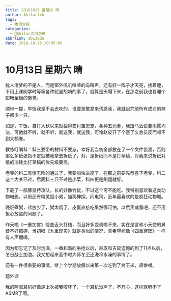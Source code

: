 ```yaml
---
title: 20181013 星期六 晴
author: Akilarlxh
tags:
  - 📚流水账
categories:
  - 🍬Akilarの泡泡糖
abbrlink: ab130da
date: 2018-10-13 19:05:00
---
```

# 10月13日 星期六 晴

扰人清梦的不是人，而是窗外叽叽喳喳的鸟叫声，还有好一阵子才天亮，接着睡，不用上课刷学时等等各种花里胡哨的事了，就算是天塌下来，在那之前我也要睡个酣畅至极的懒觉。

顺带一提，早饭我是不会去吃的。谁要是敢拿来诱惑我，我就诅咒他所有成对的袜子都少一只。

如是，午饭。自打入秋以来就独得支付宝恩宠，各种五元券，我跟马云说要雨露均沾，可他就不听，就不听，就送我，就送我，可怜赵皮开了个饿了么会员反而领不到大额券。

教练叮嘱科二科三要带的材料不要忘，幸好我当初全部放在了一个文件袋里，否则那么多纸张指不定就被我拿去折纸了，对，是折纸而不是打草稿，对我来说折纸对纸的消耗比打草稿的优先级要高。

老爹的科二有惊无险的通过了，我要加快进度了，在那之前要先恭喜下老爹，科二这个大关已过，后面科三只不过是小菜，科四更是刷题就好。

下载了一部豚鼠特攻队，长的好像竹鼠，不过这个可不能吃。我特别喜欢看这类动物电影，以前还有精灵鼠小弟，猫狗神探，闪电狗，近年最喜欢的是疯狂动物城。

晚饭煮粥，盐放少了，粥太稠了，皮蛋直接吃果然很可怕，以后买咸蛋吧，还不用担心放盐的问题了。

昨天唱《一重加害》险些舌头打结，而且好多变调唱不来，实在是言和小天使的鼻音不好把握，当初唱《九重现实》就是类似的情况，真希望能像《四重罪孽》一样有人声翻唱。

因为都忘记了及时洗澡，一番和谐的争抢以后，赵皮和吉皮遗憾的到了11点以后，冬日战士加油。我又想起来高中时大师冬至还洗冷水澡的事情了。

还有一件很重要的事情，继上个学期放假以来第一次吃到了烤玉米，超幸福。

题外话

我的睡眠耳机好像是上次被我咬坏了，一个耳机没声了，不开心，这样就听不了ASMR了啊。